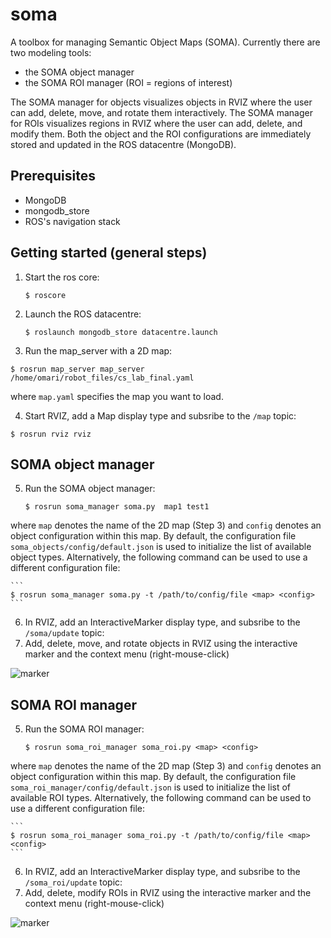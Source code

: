 soma
====

A toolbox for managing Semantic Object Maps (SOMA). Currently there are two modeling tools: 

- the SOMA object manager 
- the SOMA ROI manager (ROI = regions of interest)
 
The SOMA manager for objects visualizes objects in RVIZ where the user can add, delete, move, and rotate them interactively. The SOMA manager for ROIs visualizes regions in RVIZ where the user can add, delete, and modify them. Both the object and the ROI configurations are immediately stored and updated in the ROS datacentre (MongoDB).  


Prerequisites
-------------

- MongoDB
- mongodb_store
- ROS's navigation stack 


Getting started (general steps)
-------------------------------
1. Start the ros core:

    ```
   $ roscore
    ```
2. Launch the ROS datacentre:

    ```
    $ roslaunch mongodb_store datacentre.launch
    ```
3. Run the map_server with a 2D map:
  ```
  $ rosrun map_server map_server /home/omari/robot_files/cs_lab_final.yaml
  ```
where `map.yaml` specifies the map you want to load.
    

4. Start RVIZ, add a Map display type and subsribe to the `/map` topic:

  ```
  $ rosrun rviz rviz
  ```

SOMA object manager
-------------------

5. Run the SOMA object manager:

    ```
    $ rosrun soma_manager soma.py  map1 test1
    ```
where `map` denotes the name of the 2D map (Step 3) and `config` denotes an object configuration within this map. By default, the configuration file `soma_objects/config/default.json` is used to initialize the list of available object types. Alternatively, the following command can be used to use a different configuration file:

    ```
    $ rosrun soma_manager soma.py -t /path/to/config/file <map> <config>
    ```
6. In RVIZ, add an InteractiveMarker display type, and subsribe to the `/soma/update` topic:
7. Add, delete, move, and rotate objects in RVIZ using the interactive marker and the context menu (right-mouse-click)

![marker](https://raw.githubusercontent.com/kunzel/soma/master/doc/images/soma_manager.png)

SOMA ROI manager
----------------

5. Run the SOMA ROI manager:

    ```
    $ rosrun soma_roi_manager soma_roi.py <map> <config>
    ```
where `map` denotes the name of the 2D map (Step 3) and `config` denotes an object configuration within this map. By default, the configuration file `soma_roi_manager/config/default.json` is used to initialize the list of available ROI types. Alternatively, the following command can be used to use a different configuration file:

    ```
    $ rosrun soma_roi_manager soma_roi.py -t /path/to/config/file <map> <config>
    ```
6. In RVIZ, add an InteractiveMarker display type, and subsribe to the `/soma_roi/update` topic:
7. Add, delete, modify ROIs in RVIZ using the interactive marker and the context menu (right-mouse-click)


![marker](https://raw.githubusercontent.com/kunzel/soma/master/doc/images/soma_roi.png)
